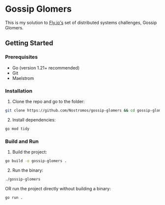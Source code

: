# Gossip Glomers

This is my solution to [Fly.io's](https://fly.io) set of distributed systems challenges, Gossip Glomers.

## Getting Started

### Prerequisites
- Go (version 1.21+ recommended)
- Git
- Maelstrom

### Installation

1. Clone the repo and go to the folder:
  ```sh
  git clone https://github.com/Nostromos/gossip-glomers && cd gossip-glomers
  ```
2. Install dependencies:
  ```sh
  go mod tidy
  ```

### Build and Run

1. Build the project:
  ```sh
  go build -o gossip-glomers .
  ```
2. Run the binary:
  ```sh
  ./gossip-glomers
  ```

  OR run the project directly without building a binary:
  ```sh
  go run .
  ```